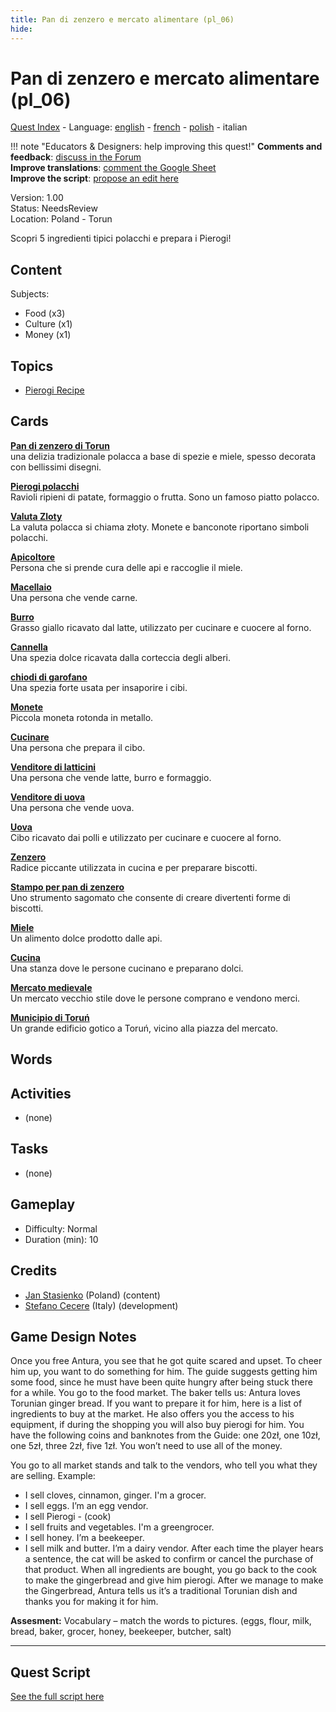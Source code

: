 ```yaml
---
title: Pan di zenzero e mercato alimentare (pl_06)
hide:
---
```


# Pan di zenzero e mercato alimentare (pl_06)
[Quest Index](./index.it.md) - Language: [english](./pl_06.md) - [french](./pl_06.fr.md) - [polish](./pl_06.pl.md) - italian

!!! note "Educators & Designers: help improving this quest!"
    **Comments and feedback**: [discuss in the Forum](https://vgwb.discourse.group/t/pl-06-gingerbread-food-market/37/1)  
    **Improve translations**: [comment the Google Sheet](https://docs.google.com/spreadsheets/d/1FPFOy8CHor5ArSg57xMuPAG7WM27-ecDOiU-OmtHgjw/edit?gid=1233127135#gid=1233127135)  
    **Improve the script**: [propose an edit here](https://github.com/vgwb/Antura/blob/main/Assets/_discover/_quests/PL_06%20Torun%20Market/PL_06%20Torun%20Market%20-%20Yarn%20Script.yarn)  

Version: 1.00  
Status: NeedsReview  
Location: Poland - Torun

Scopri 5 ingredienti tipici polacchi e prepara i Pierogi!

## Content
Subjects: 

  - Food (x3)
  - Culture (x1)
  - Money (x1)

## Topics
- [Pierogi Recipe](../topics/index.md#pierogi)


## Cards
**[Pan di zenzero di Torun](../cards/index.md#gingerbread)**  
una delizia tradizionale polacca a base di spezie e miele, spesso decorata con bellissimi disegni.  

**[Pierogi polacchi](../cards/index.md#pierogi)**  
Ravioli ripieni di patate, formaggio o frutta. Sono un famoso piatto polacco.  

**[Valuta Zloty](../cards/index.md#currency_zloty)**  
La valuta polacca si chiama złoty. Monete e banconote riportano simboli polacchi.  

**[Apicoltore](../cards/index.md#beekeeper)**  
Persona che si prende cura delle api e raccoglie il miele.  

**[Macellaio](../cards/index.md#butcher)**  
Una persona che vende carne.  

**[Burro](../cards/index.md#butter)**  
Grasso giallo ricavato dal latte, utilizzato per cucinare e cuocere al forno.  

**[Cannella](../cards/index.md#cinnamon)**  
Una spezia dolce ricavata dalla corteccia degli alberi.  

**[chiodi di garofano](../cards/index.md#cloves)**  
Una spezia forte usata per insaporire i cibi.  

**[Monete](../cards/index.md#coins)**  
Piccola moneta rotonda in metallo.  

**[Cucinare](../cards/index.md#cook)**  
Una persona che prepara il cibo.  

**[Venditore di latticini](../cards/index.md#dairy_vendor)**  
Una persona che vende latte, burro e formaggio.  

**[Venditore di uova](../cards/index.md#egg_vendor)**  
Una persona che vende uova.  

**[Uova](../cards/index.md#eggs)**  
Cibo ricavato dai polli e utilizzato per cucinare e cuocere al forno.  

**[Zenzero](../cards/index.md#ginger)**  
Radice piccante utilizzata in cucina e per preparare biscotti.  

**[Stampo per pan di zenzero](../cards/index.md#gingerbread_mold)**  
Uno strumento sagomato che consente di creare divertenti forme di biscotti.  

**[Miele](../cards/index.md#honey)**  
Un alimento dolce prodotto dalle api.  

**[Cucina](../cards/index.md#kitchen)**  
Una stanza dove le persone cucinano e preparano dolci.  

**[Mercato medievale](../cards/index.md#medieval_market)**  
Un mercato vecchio stile dove le persone comprano e vendono merci.  

**[Municipio di Toruń](../cards/index.md#torun_town_hall)**  
Un grande edificio gotico a Toruń, vicino alla piazza del mercato.  

## Words
## Activities
- (none)

## Tasks
- (none)
## Gameplay
- Difficulty: Normal
- Duration (min): 10
## Credits
- [Jan Stasienko](mailto:jan.stasienko@dsw.edu.pl) (Poland) (content)
- [Stefano Cecere](https://stefanocecere.com) (Italy) (development)

## Game Design Notes

Once you free Antura, you see that he got quite scared and upset. To cheer him up, you want to do something for him. The guide suggests getting him some food, since he must have been quite hungry after being stuck there for a while. You go to the food market.
The baker tells us: Antura loves Torunian ginger bread. If you want to prepare it for him, here is a list of ingredients to buy at the market. He also offers you the access to his equipment, if during the shopping you will also buy pierogi for him. You have the following coins and banknotes from the Guide: one 20zł, one 10zł, one 5zł, three 2zł, five 1zł. You won’t need to use all of the money.

You go to all market stands and talk to the vendors, who tell you what they are selling.
Example:

- I sell cloves, cinnamon, ginger. I'm a grocer.
- I sell eggs. I’m an egg vendor.
- I sell Pierogi - (cook)
- I sell fruits and vegetables. I'm a greengrocer.
- I sell honey. I’m a beekeeper.
- I sell milk and butter. I’m a dairy vendor.
After each time the player hears a sentence, the cat will be asked to confirm or cancel the purchase of that product.
When all ingredients are bought, you go back to the cook to make the gingerbread and give him pierogi.
After we manage to make the Gingerbread, Antura tells us it’s a traditional Torunian dish and thanks you for making it for him.

**Assesment:**
Vocabulary – match the words to pictures. (eggs, flour, milk, bread, baker, grocer, honey, beekeeper, butcher, salt)


---

## Quest Script

[See the full script here](./pl_06-script.it.md)
